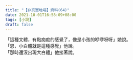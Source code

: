 ```yaml
---
title: "【非真實地場】資料(64)"
date: 2021-10-01T16:58:09+08:00
tags: [小說]
draft: false
---
```


「這種文體，有點痴痴的感覺了，像是小孩的咿咿呀呀」她說。   
「恩，小白體就是這種感覺」他說。  
「那時還沒出現大白體」他接著說。  